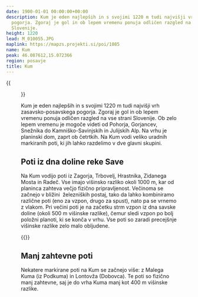 ```yaml
---
date: 1900-01-01 00:00:00+00:00
description: Kum je eden najlepših in s svojimi 1220 m tudi najvišji vrh zasavsko-posavskega
  pogorja. Zgoraj je gol in ob lepem vremenu ponuja odličen razgled na vse strani
  Slovenije.
height: 1220
lead: M_010055.JPG
maplink: https://mapzs.projekti.si/poi/1085
name: Kum
peak: 46.087612,15.072366
region: posavje
title: Kum
---
```

{{<figure src="M_010055.JPG">}}

Kum je eden najlepših in s svojimi 1220 m tudi najvišji vrh zasavsko-posavskega pogorja. Zgoraj je gol in ob lepem vremenu ponuja odličen razgled na vse strani Slovenije. Ob zelo lepem vremenu je mogoče videti od Pohorja, Gorjancev, Snežnika do Kamniško-Savinjskih in Julijskih Alp. Na vrhu je planinski dom, zaprt ob četrtkih. Na Kum vodi veliko uradnih markiranih poti, ki jih lahko razdelimo v dve glavni skupini.

## Poti iz dna doline reke Save

Na Kum vodijo poti iz Zagorja, Trbovelj, Hrastnika, Zidanega Mosta in Radeč. Vse imajo višinsko razliko okoli 1000 m, kar od planinca zahteva večjo fizično pripravljenost. Večinoma se začnejo v bližini  železniških postaj, tako da lahko kombiniramo različne poti (eno za vzpon, drugo za spust), nato pa se vrnemo z vlakom. Pri večini poti je na začetku strm vzpon iz dna savske doline (okoli 500 m višinske razlike), čemur sledi vzpon po bolj položni planoti, ki se konča v vrhu. Vse poti so zaradi precejšnje višinske razlike zelo malo obljudene. 

{{<multipath-hike-list>}}

## Manj zahtevne poti

Nekatere markirane poti na Kum se začnejo više: z Malega Kuma (iz Podkuma) in Lontovža (Dobovca). Te poti so fizično manj zahtevne, saj je do vrha Kuma manj kot 400 m višinske razlike.


